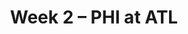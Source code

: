---
layout: game
title: Week 2 – PHI at ATL
season: 2011
game_id: 2011_02_PHI_ATL
away_team: PHI
home_team: ATL
---